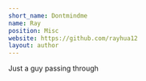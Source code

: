 ```yaml
---
short_name: Dontmindme
name: Ray
position: Misc
website: https://github.com/rayhua12
layout: author
---
```

Just a guy passing through
